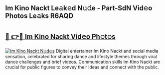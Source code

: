 ## Im Kino Nackt Le𝚊k𝚎d N𝚞𝚍e - Part-SdN Vid𝚎o Photos Le𝚊ks R6AQD

# <h2><a href="http://fb3jj1e.evod.top/?m=Im+Kino+Nackt">🔗 👉🔴 Im Kino Nackt Vid𝚎o Ph𝚘t𝚘s</a></h2>

[![Im Kino Nackt N𝚞d𝚎s](https://i.imgur.com/8V9OHl7.gif)](http://fb3jj1e.evod.top/?m=Im+Kino+Nackt)
Digital entertainer Im Kino Nackt and social media sensation, celebrated for sharing dance and lifestyle themes through viral dance challenges and brief videos. Communication skills Im Kino Nackt are crucial for public figures to convey their ideas and connect with the public. 
